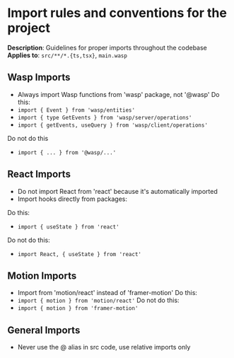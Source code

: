 # Import rules and conventions for the project

**Description**: Guidelines for proper imports throughout the codebase **Applies
to**: `src/**/*.{ts,tsx}`, `main.wasp`

## Wasp Imports

- Always import Wasp functions from 'wasp' package, not '@wasp' Do this:
- `import { Event } from 'wasp/entities'`
- `import { type GetEvents } from 'wasp/server/operations'`
- `import { getEvents, useQuery } from 'wasp/client/operations'`

Do not do this

- `import { ... } from '@wasp/...'`

## React Imports

- Do not import React from 'react' because it's automatically imported
- Import hooks directly from packages:

Do this:

- `import { useState } from 'react'`

Do not do this:

- `import React, { useState } from 'react'`

## Motion Imports

- Import from 'motion/react' instead of 'framer-motion' Do this:
- `import { motion } from 'motion/react'` Do not do this:
- `import { motion } from 'framer-motion'`

## General Imports

- Never use the @ alias in src code, use relative imports only
